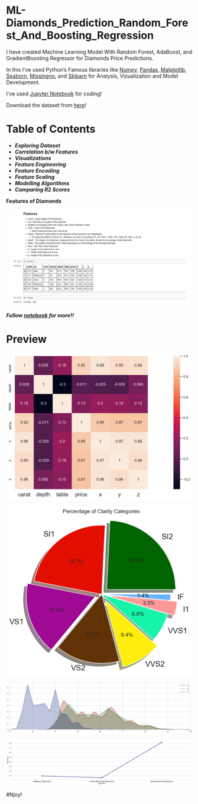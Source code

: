 # ML-Diamonds_Prediction_Random_Forest_And_Boosting_Regression

I have created Machine Learning Model With Random Forest, AdaBoost, and GradientBoosting Regressor for Diamonds Price Predictions.

In this I've used Python’s Famous libraries like [Numpy](), [Pandas](), [Matplotlib](), [Seaborn](), [Missingno](), and [Sklearn]() for Analysis, Vizualization and Model Development.

I've used [Jupyter Notebook]() for coding!

Download the dataset from [here](https://github.com/Anuragtsl/ML-Diamonds_Prediction_Random_Forest_And_Boosting_Regression/blob/main/diamonds.csv)!

# Table of Contents

* ***Exploring Dataset***
* ***Correlation b/w Features***
* ***Visualizations***
* ***Feature Engineering***
* ***Feature Encoding***
* ***Feature Scaling***
* ***Modelling Algorithms***
* ***Comparing R2 Scores***


**Features of Diamonds**

![Image0](https://github.com/Anuragtsl/ML-Diamonds_Prediction_Random_Forest_And_Boosting_Regression/blob/main/Images/0.png)

***Follow [notebook](https://github.com/Anuragtsl/ML-Diamonds_Prediction_Random_Forest_And_Boosting_Regression/blob/main/Diamonds%20Prediction%20Random%20Forest%20And%20Boosting%20Regression.ipynb) for more!!***

# Preview

![Image1](https://github.com/Anuragtsl/ML-Diamonds_Prediction_Random_Forest_And_Boosting_Regression/blob/main/Images/1.png)

![Image2](https://github.com/Anuragtsl/ML-Diamonds_Prediction_Random_Forest_And_Boosting_Regression/blob/main/Images/2.png)

![Image3](https://github.com/Anuragtsl/ML-Diamonds_Prediction_Random_Forest_And_Boosting_Regression/blob/main/Images/3.png)

![Image4](https://github.com/Anuragtsl/ML-Diamonds_Prediction_Random_Forest_And_Boosting_Regression/blob/main/Images/4.png)

#Njoy!
